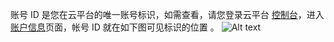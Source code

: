 账号 ID 是您在云平台的唯一账号标识，如需查看，请您登录云平台 [控制台](http://console.tcecqpoc.fsphere.cn/)，进入 [账户信息](http://console.tcecqpoc.fsphere.cn/developer)页面，帐号 ID 就在如下图可见标识的位置 。
![Alt text](http://imgcache.tcecqpoc.fsphere.cn/image/mc.qcloudimg.com/static/img/91e8b29f300c4617bd943a03534d80bd/image.png)




